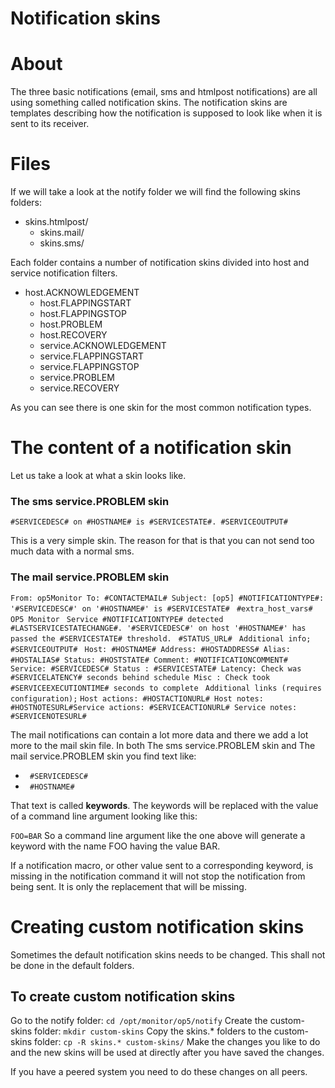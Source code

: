 # Notification skins

# About

The three basic notifications (email, sms and htmlpost notifications) are all using something called notification skins. The notification skins are templates describing how the notification is supposed to look like when it is sent to its receiver.

# Files

If we will take a look at the notify folder we will find the following skins folders:

- skins.htmlpost/
  - skins.mail/
  - skins.sms/

Each folder contains a number of notification skins divided into host and service notification filters.

- host.ACKNOWLEDGEMENT
  - host.FLAPPINGSTART
  - host.FLAPPINGSTOP
  - host.PROBLEM
  - host.RECOVERY
  - service.ACKNOWLEDGEMENT
  - service.FLAPPINGSTART
  - service.FLAPPINGSTOP
  - service.PROBLEM
  - service.RECOVERY

As you can see there is one skin for the most common notification types.

# The content of a notification skin

Let us take a look at what a skin looks like.

### The sms service.PROBLEM skin

`#SERVICEDESC# on #HOSTNAME# is #SERVICESTATE#. #SERVICEOUTPUT# `

This is a very simple skin. The reason for that is that you can not send too much data with a normal sms.

### The mail service.PROBLEM skin

 `From: op5Monitor To: #CONTACTEMAIL# Subject: [op5] #NOTIFICATIONTYPE#: '#SERVICEDESC#' on '#HOSTNAME#' is #SERVICESTATE#`
` #extra_host_vars#`
` OP5 Monitor`
` Service #NOTIFICATIONTYPE# detected #LASTSERVICESTATECHANGE#. '#SERVICEDESC#' on host '#HOSTNAME#' has passed the #SERVICESTATE# threshold.`
` #STATUS_URL#`
` Additional info;`
` #SERVICEOUTPUT#`
` Host: #HOSTNAME# Address: #HOSTADDRESS# Alias: #HOSTALIAS# Status: #HOSTSTATE# Comment: #NOTIFICATIONCOMMENT#`
` Service: #SERVICEDESC# Status : #SERVICESTATE# Latency: Check was #SERVICELATENCY# seconds behind schedule Misc : Check took #SERVICEEXECUTIONTIME# seconds to complete`
` Additional links (requires configuration);`
` Host actions: #HOSTACTIONURL# Host notes: #HOSTNOTESURL#Service actions: #SERVICEACTIONURL# Service notes: #SERVICENOTESURL# `

The mail notifications can contain a lot more data and there we add a lot more to the mail skin file.
 In both The sms service.PROBLEM skin and The mail service.PROBLEM skin you find text like:

- ` #SERVICEDESC#`
- ` #HOSTNAME#`

That text is called **keywords**.
 The keywords will be replaced with the value of a command line argument looking like this:

`FOO=BAR`
 So a command line argument like the one above will generate a keyword with the name FOO having the value BAR.

If a notification macro, or other value sent to a corresponding keyword, is missing in the notification command it will not stop the notification from being sent. It is only the replacement that will be missing.

# Creating custom notification skins

Sometimes the default notification skins needs to be changed. This shall not be done in the default folders.

## To create custom notification skins

Go to the notify folder: `cd /opt/monitor/op5/notify`
 Create the custom-skins folder: `mkdir custom-skins`
 Copy the skins.\* folders to the custom-skins folder: `cp -R skins.* custom-skins/`
 Make the changes you like to do and the new skins will be used at directly after you have saved the changes.

If you have a peered system you need to do these changes on all peers.
